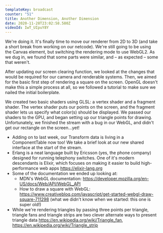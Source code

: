 ```yaml
---
templateKey: broadcast
counter: "51"
title: Another Dimension, Another Dimension
date: 2020-11-28T23:02:58.580Z
videoId: IwT_UIpuY8Y
---
```

We're doing it. It's finally time to move our renderer from 2D to 3D (and take a short break from working on our netcode). We're still going to be using the Canvas element, but switching the rendering mode to use WebGL2. As we dug in, we found that some parts were similar, and – as expected – some that weren't.

After updating our screen clearing function, we looked at the changes that would be required for our camera and renderable systems. Then, we aimed for the basic first step of rendering a square on the screen. OpenGL doesn't make this a simple process at all, so we followed a tutorial to make sure we nailed the initial boilerplate. 

We created two basic shaders using GLSL: a vertex shader and a fragment shader. The vertex shader puts our points on the screen, and the fragment shader lets us specify what color(s) should be displayed. We passed our shaders to the GPU, and began setting up our triangle points for drawing. Unfortunately, we finished the stream with a bug in our WebGL, and didn't get our rectangle on the screen...yet!

- Adding on to last week, our Transform data is living in a ComponentTable now too! We take a brief look at our new shared interface at the start of the stream.
- Erlang is a neat language built by Ericsson (yes, the phone company) designed for running telephony switches. One of it's modern descendants is Elixir, which focuses on making it easier to build high-performance web apps https://elixir-lang.org
- Some of the documentation we ended up looking at:
    - MDN's WebGL documentation: https://developer.mozilla.org/en-US/docs/Web/API/WebGL_API 
    - How to draw a square with WebGL: https://www.creativebloq.com/javascript/get-started-webgl-draw-square-711298 (what we didn't know when we started: this one is super old!)
- While we're rendering triangles by passing three points per triangle, triangle fans and triangle strips are two clever alternate ways to present triangle data https://en.wikipedia.org/wiki/Triangle_fan, https://en.wikipedia.org/wiki/Triangle_strip